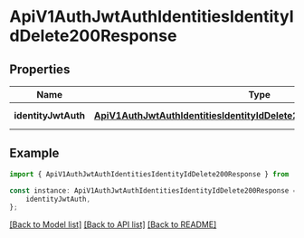 # ApiV1AuthJwtAuthIdentitiesIdentityIdDelete200Response


## Properties

Name | Type | Description | Notes
------------ | ------------- | ------------- | -------------
**identityJwtAuth** | [**ApiV1AuthJwtAuthIdentitiesIdentityIdDelete200ResponseIdentityJwtAuth**](ApiV1AuthJwtAuthIdentitiesIdentityIdDelete200ResponseIdentityJwtAuth.md) |  | [default to undefined]

## Example

```typescript
import { ApiV1AuthJwtAuthIdentitiesIdentityIdDelete200Response } from './api';

const instance: ApiV1AuthJwtAuthIdentitiesIdentityIdDelete200Response = {
    identityJwtAuth,
};
```

[[Back to Model list]](../README.md#documentation-for-models) [[Back to API list]](../README.md#documentation-for-api-endpoints) [[Back to README]](../README.md)
